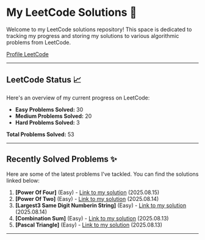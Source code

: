 # My LeetCode Solutions 🚀

Welcome to my LeetCode solutions repository! This space is dedicated to tracking my progress and storing my solutions to various algorithmic problems from LeetCode.

[Profile LeetCode](https://leetcode.com/u/L4yoos/)

---

## LeetCode Status 📈

Here's an overview of my current progress on LeetCode:
    
* **Easy Problems Solved:** 30
* **Medium Problems Solved:** 20
* **Hard Problems Solved:** 3
    
**Total Problems Solved:** 53
    

---

## Recently Solved Problems ✨

Here are some of the latest problems I've tackled. You can find the solutions linked below:
    
1.  **[Power Of Four]** (Easy) - [Link to my solution](https://github.com/L4yoos/leetcode/blob/main/342_PowerOfFour_Easy/Solution.java) (2025.08.15)
2.  **[Power Of Two]** (Easy) - [Link to my solution](https://github.com/L4yoos/leetcode/blob/main/231_PowerOfTwo_Easy/Solution.java) (2025.08.14)
3.  **[Largest3 Same Digit Numberin String]** (Easy) - [Link to my solution](https://github.com/L4yoos/leetcode/blob/main/2264_Largest3SameDigitNumberinString_Easy/Solution.java) (2025.08.14)
4.  **[Combination Sum]** (Easy) - [Link to my solution](https://github.com/L4yoos/leetcode/blob/main/39_CombinationSum_Easy/Solution.java) (2025.08.13)
5.  **[Pascal Triangle]** (Easy) - [Link to my solution](https://github.com/L4yoos/leetcode/blob/main/118_Pascal'sTriangle_Easy/Solution.java) (2025.08.13)
    
---
